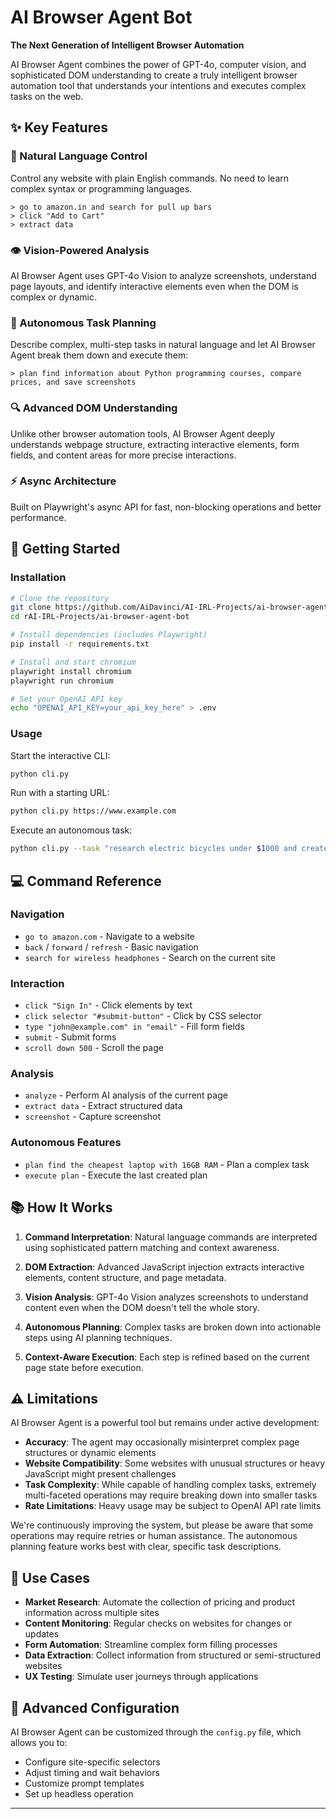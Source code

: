 # AI Browser Agent Bot

**The Next Generation of Intelligent Browser Automation**

AI Browser Agent combines the power of GPT-4o, computer vision, and sophisticated DOM understanding to create a truly intelligent browser automation tool that understands your intentions and executes complex tasks on the web.

## ✨ Key Features

### 🧠 Natural Language Control
Control any website with plain English commands. No need to learn complex syntax or programming languages.
```
> go to amazon.in and search for pull up bars
> click "Add to Cart"
> extract data
```

### 👁️ Vision-Powered Analysis
AI Browser Agent uses GPT-4o Vision to analyze screenshots, understand page layouts, and identify interactive elements even when the DOM is complex or dynamic.

### 🤖 Autonomous Task Planning
Describe complex, multi-step tasks in natural language and let AI Browser Agent break them down and execute them:
```
> plan find information about Python programming courses, compare prices, and save screenshots
```

### 🔍 Advanced DOM Understanding
Unlike other browser automation tools, AI Browser Agent deeply understands webpage structure, extracting interactive elements, form fields, and content areas for more precise interactions.

### ⚡ Async Architecture
Built on Playwright's async API for fast, non-blocking operations and better performance.

## 🚀 Getting Started

### Installation

```bash
# Clone the repository
git clone https://github.com/AiDavinci/AI-IRL-Projects/ai-browser-agent-bot.git
cd rAI-IRL-Projects/ai-browser-agent-bot

# Install dependencies (includes Playwright)
pip install -r requirements.txt

# Install and start chromium
playwright install chromium
playwright run chromium

# Set your OpenAI API key
echo "OPENAI_API_KEY=your_api_key_here" > .env
```
### Usage

Start the interactive CLI:
```bash
python cli.py
```

Run with a starting URL:
```bash
python cli.py https://www.example.com
```

Execute an autonomous task:
```bash
python cli.py --task "research electric bicycles under $1000 and create a comparison"
```

## 💻 Command Reference

### Navigation
- `go to amazon.com` - Navigate to a website
- `back` / `forward` / `refresh` - Basic navigation
- `search for wireless headphones` - Search on the current site

### Interaction
- `click "Sign In"` - Click elements by text
- `click selector "#submit-button"` - Click by CSS selector
- `type "john@example.com" in "email"` - Fill form fields
- `submit` - Submit forms
- `scroll down 500` - Scroll the page

### Analysis
- `analyze` - Perform AI analysis of the current page
- `extract data` - Extract structured data
- `screenshot` - Capture screenshot

### Autonomous Features
- `plan find the cheapest laptop with 16GB RAM` - Plan a complex task
- `execute plan` - Execute the last created plan

## 📚 How It Works

1. **Command Interpretation**: Natural language commands are interpreted using sophisticated pattern matching and context awareness.

2. **DOM Extraction**: Advanced JavaScript injection extracts interactive elements, content structure, and page metadata.

3. **Vision Analysis**: GPT-4o Vision analyzes screenshots to understand content even when the DOM doesn't tell the whole story.

4. **Autonomous Planning**: Complex tasks are broken down into actionable steps using AI planning techniques.

5. **Context-Aware Execution**: Each step is refined based on the current page state before execution.

## ⚠️ Limitations

AI Browser Agent is a powerful tool but remains under active development:

- **Accuracy**: The agent may occasionally misinterpret complex page structures or dynamic elements
- **Website Compatibility**: Some websites with unusual structures or heavy JavaScript might present challenges
- **Task Complexity**: While capable of handling complex tasks, extremely multi-faceted operations may require breaking down into smaller tasks
- **Rate Limitations**: Heavy usage may be subject to OpenAI API rate limits

We're continuously improving the system, but please be aware that some operations may require retries or human assistance. The autonomous planning feature works best with clear, specific task descriptions.

## 🔮 Use Cases

- **Market Research**: Automate the collection of pricing and product information across multiple sites
- **Content Monitoring**: Regular checks on websites for changes or updates
- **Form Automation**: Streamline complex form filling processes
- **Data Extraction**: Collect information from structured or semi-structured websites
- **UX Testing**: Simulate user journeys through applications

## 🔧 Advanced Configuration

AI Browser Agent can be customized through the `config.py` file, which allows you to:
- Configure site-specific selectors
- Adjust timing and wait behaviors
- Customize prompt templates
- Set up headless operation

---
